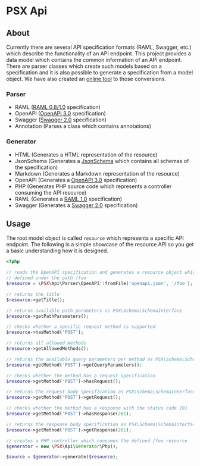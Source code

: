 PSX Api
===

## About

Currently there are several API specification formats (RAML, Swagger, etc.)
which describe the functionality of an API endpoint. This project provides a
data model which contains the common information of an API endpoint. There are
parser classes which create such models based on a specification and it is also
possible to generate a specification from a model object. We have also created 
an [online tool](http://phpsx.org/tools/openapi) to those conversions.

### Parser

- RAML ([RAML 0.8/1.0](http://raml.org/) specification)
- OpenAPI ([OpenAPI 3.0](https://www.openapis.org/) specification)
- Swagger ([Swagger 2.0](https://github.com/OAI/OpenAPI-Specification/blob/master/versions/2.0.md) specification)
- Annotation (Parses a class which contains annotations)

### Generator

- HTML (Generates a HTML representation of the resource)
- JsonSchema (Generates a [JsonSchema](http://json-schema.org/) which contains all schemas of the specification)
- Markdown (Generates a Markdown representation of the resource)
- OpenAPI (Generates a [OpenAPI 3.0](https://github.com/OAI/OpenAPI-Specification/blob/master/versions/3.0.0.md) specification)
- PHP (Generates PHP source code which represents a controller consuming the API resource)
- RAML (Generates a [RAML 1.0](http://raml.org/) specification)
- Swagger (Generates a [Swagger 2.0](https://github.com/OAI/OpenAPI-Specification/blob/master/versions/2.0.md) specification)

## Usage

The root model object is called `resource` which represents a specific API
endpoint. The following is a simple showcase of the resource API so you get a
basic understanding how it is designed.

```php
<?php

// reads the OpenAPI specification and generates a resource object which was
// defined under the path /foo
$resource = \PSX\Api\Parser\OpenAPI::fromFile('openapi.json', '/foo');

// returns the title
$resource->getTitle();

// returns available path parameters as PSX\Schema\SchemaInterface
$resource->getPathParameters();

// checks whether a specific request method is supported
$resource->hasMethod('POST');

// returns all allowed methods
$resource->getAllowedMethods();

// returns the available query parameters per method as PSX\Schema\SchemaInterface
$resource->getMethod('POST')->getQueryParameters();

// checks whether the method has a request specification
$resource->getMethod('POST')->hasRequest();

// returns the request body specification as PSX\Schema\SchemaInterface
$resource->getMethod('POST')->getRequest();

// checks whether the method has a response with the status code 201
$resource->getMethod('POST')->hasResponse(201);

// returns the response body specification as PSX\Schema\SchemaInterface
$resource->getMethod('POST')->getResponse(201);

// creates a PHP controller which consumes the defined /foo resource
$generator = new \PSX\Api\Generator\Php();

$source = $generator->generate($resource);

```
